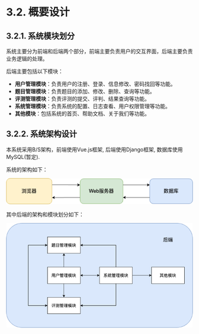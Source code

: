 # 3.2. 概要设计

## 3.2.1. 系统模块划分

系统主要分为前端和后端两个部分，前端主要负责用户的交互界面，后端主要负责业务逻辑的处理。

后端主要包括以下模块：

+ **用户管理模块**：负责用户的注册、登录、信息修改、密码找回等功能。
+ **题目管理模块**：负责题目的添加、修改、删除、查询等功能。
+ **评测管理模块**：负责评测的提交、评判、结果查询等功能。
+ **系统管理模块**：负责系统的配置、日志查看、用户权限管理等功能。
+ **其他模块**：包括系统的首页、帮助文档、关于我们等功能。

## 3.2.2. 系统架构设计

本系统采用B/S架构，前端使用Vue.js框架, 后端使用Django框架, 数据库使用MySQL(暂定).

系统的架构如下：

![系统架构](../images/系统架构.png)

其中后端的架构和模块划分如下：

![后端架构](../images/后端架构.png)

